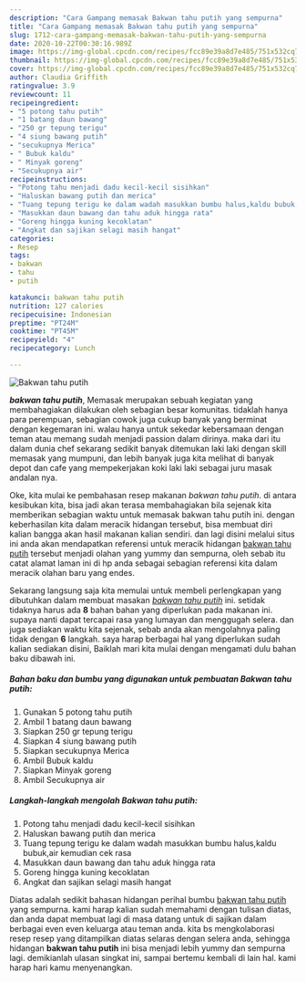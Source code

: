 ```yaml
---
description: "Cara Gampang memasak Bakwan tahu putih yang sempurna"
title: "Cara Gampang memasak Bakwan tahu putih yang sempurna"
slug: 1712-cara-gampang-memasak-bakwan-tahu-putih-yang-sempurna
date: 2020-10-22T00:30:16.989Z
image: https://img-global.cpcdn.com/recipes/fcc89e39a8d7e485/751x532cq70/bakwan-tahu-putih-foto-resep-utama.jpg
thumbnail: https://img-global.cpcdn.com/recipes/fcc89e39a8d7e485/751x532cq70/bakwan-tahu-putih-foto-resep-utama.jpg
cover: https://img-global.cpcdn.com/recipes/fcc89e39a8d7e485/751x532cq70/bakwan-tahu-putih-foto-resep-utama.jpg
author: Claudia Griffith
ratingvalue: 3.9
reviewcount: 11
recipeingredient:
- "5 potong tahu putih"
- "1 batang daun bawang"
- "250 gr tepung terigu"
- "4 siung bawang putih"
- "secukupnya Merica"
- " Bubuk kaldu"
- " Minyak goreng"
- "Secukupnya air"
recipeinstructions:
- "Potong tahu menjadi dadu kecil-kecil sisihkan"
- "Haluskan bawang putih dan merica"
- "Tuang tepung terigu ke dalam wadah masukkan bumbu halus,kaldu bubuk,air kemudian cek rasa"
- "Masukkan daun bawang dan tahu aduk hingga rata"
- "Goreng hingga kuning kecoklatan"
- "Angkat dan sajikan selagi masih hangat"
categories:
- Resep
tags:
- bakwan
- tahu
- putih

katakunci: bakwan tahu putih 
nutrition: 127 calories
recipecuisine: Indonesian
preptime: "PT24M"
cooktime: "PT45M"
recipeyield: "4"
recipecategory: Lunch

---
```



![Bakwan tahu putih](https://img-global.cpcdn.com/recipes/fcc89e39a8d7e485/751x532cq70/bakwan-tahu-putih-foto-resep-utama.jpg)

<b><i>bakwan tahu putih</i></b>, Memasak merupakan sebuah kegiatan yang membahagiakan dilakukan oleh sebagian besar komunitas. tidaklah hanya para perempuan, sebagian cowok juga cukup banyak yang berminat dengan kegemaran ini. walau hanya untuk sekedar kebersamaan dengan teman atau memang sudah menjadi passion dalam dirinya. maka dari itu dalam dunia chef sekarang sedikit banyak ditemukan laki laki dengan skill memasak yang mumpuni, dan lebih banyak juga kita melihat di banyak depot dan cafe yang mempekerjakan koki laki laki sebagai juru masak andalan nya.



Oke, kita mulai ke pembahasan resep makanan <i>bakwan tahu putih</i>. di antara kesibukan kita, bisa jadi akan terasa membahagiakan bila sejenak kita memberikan sebagian waktu untuk memasak bakwan tahu putih ini. dengan keberhasilan kita dalam meracik hidangan tersebut, bisa membuat diri kalian bangga akan hasil makanan kalian sendiri. dan lagi disini melalui situs ini anda akan mendapatkan referensi untuk meracik hidangan <u>bakwan tahu putih</u> tersebut menjadi olahan yang yummy dan sempurna, oleh sebab itu catat alamat laman ini di hp anda sebagai sebagian referensi kita dalam meracik olahan baru yang endes.


Sekarang langsung saja kita memulai untuk membeli perlengkapan yang dibutuhkan dalam membuat masakan <u><i>bakwan tahu putih</i></u> ini. setidak tidaknya harus ada <b>8</b> bahan bahan yang diperlukan pada makanan ini. supaya nanti dapat tercapai rasa yang lumayan dan menggugah selera. dan juga sediakan waktu kita sejenak, sebab anda akan mengolahnya paling tidak dengan <b>6</b> langkah. saya harap berbagai hal yang diperlukan sudah kalian sediakan disini, Baiklah mari kita mulai dengan mengamati dulu bahan baku dibawah ini.

<!--inarticleads1-->

##### Bahan baku dan bumbu yang digunakan untuk pembuatan Bakwan tahu putih:

1. Gunakan 5 potong tahu putih
1. Ambil 1 batang daun bawang
1. Siapkan 250 gr tepung terigu
1. Siapkan 4 siung bawang putih
1. Siapkan secukupnya Merica
1. Ambil  Bubuk kaldu
1. Siapkan  Minyak goreng
1. Ambil Secukupnya air




<!--inarticleads2-->

##### Langkah-langkah mengolah Bakwan tahu putih:

1. Potong tahu menjadi dadu kecil-kecil sisihkan
1. Haluskan bawang putih dan merica
1. Tuang tepung terigu ke dalam wadah masukkan bumbu halus,kaldu bubuk,air kemudian cek rasa
1. Masukkan daun bawang dan tahu aduk hingga rata
1. Goreng hingga kuning kecoklatan
1. Angkat dan sajikan selagi masih hangat




Diatas adalah sedikit bahasan hidangan perihal bumbu <u>bakwan tahu putih</u> yang sempurna. kami harap kalian sudah memahami dengan tulisan diatas, dan anda dapat membuat lagi di masa datang untuk di sajikan dalam berbagai even even keluarga atau teman anda. kita bs mengkolaborasi resep resep yang ditampilkan diatas selaras dengan selera anda, sehingga hidangan <b>bakwan tahu putih</b> ini bisa menjadi lebih yummy dan sempurna lagi. demikianlah ulasan singkat ini, sampai bertemu kembali di lain hal. kami harap hari kamu menyenangkan.
